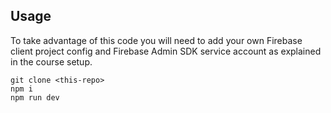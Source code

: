 ## Usage

To take advantage of this code you will need to add your own Firebase client project config and Firebase Admin SDK service account as explained in the course setup.

```
git clone <this-repo>
npm i
npm run dev
```
